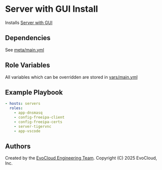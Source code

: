 Server with GUI Install
=====

Installs [Server with GUI](https://serverspace.us/support/help/install-tigervnc-server-on-centos-8/)

Dependencies
------------

See [meta/main.yml](meta/main.yml)

Role Variables
--------------

All variables which can be overridden are stored in [vars/main.yml](vars/main.yml)

Example Playbook
----------------

```yml
- hosts: servers
  roles:
    - app-dnsmasq
    - config-freeipa-client
    - config-freeipa-certs
    - server-tigervnc
    - app-vscode
```

Authors
------------------

Created by the [EvoCloud Engineering Team](https://evocloud.dev). Copyright (C) 2025 EvoCloud, Inc.
